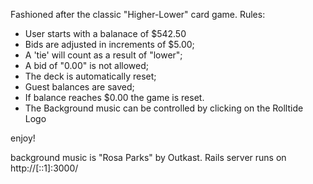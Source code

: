 Fashioned after the classic "Higher-Lower" card game. 
Rules: 

* User starts with a balanace of $542.50 
* Bids are adjusted in increments of $5.00;
* A 'tie' will count as a result of "lower";
* A bid of "0.00" is not allowed; 
* The deck is automatically reset; 
* Guest balances are saved;
* If balance reaches $0.00 the game is reset.
* The Background music can be controlled  by clicking on the Rolltide Logo

enjoy!

background music is "Rosa Parks" by Outkast.
Rails server runs on http://[::1]:3000/